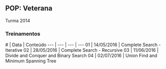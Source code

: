 ## POP: Veterana
Turma 2014

### Treinamentos

\# | Data | Conteúdo
--- | --- | --- | ---
01 | 14/05/2016 | Complete Search - Iterative
02 | 28/05/2016 | Complete Search - Recursive
03 | 11/06/2016 | Divide and Conquer and Binary Search
04 | 02/07/2016 | Union Find and Minimum Spanning Tree
